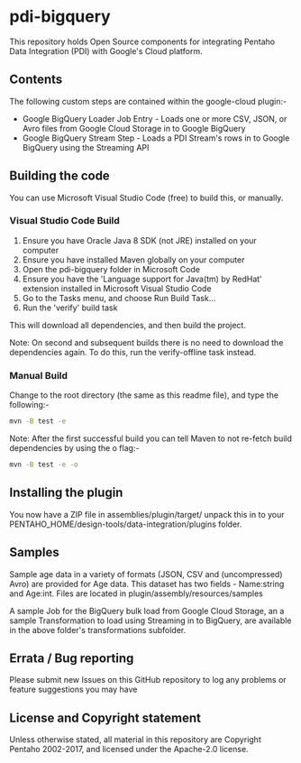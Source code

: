 # pdi-bigquery

This repository holds Open Source components for integrating Pentaho Data Integration (PDI) with Google's Cloud platform.

## Contents

The following custom steps are contained within the google-cloud plugin:-

- Google BigQuery Loader Job Entry - Loads one or more CSV, JSON, or Avro files from Google Cloud Storage in to Google BigQuery
- Google BigQuery Stream Step - Loads a PDI Stream's rows in to Google BigQuery using the Streaming API

## Building the code

You can use Microsoft Visual Studio Code (free) to build this, or manually.

### Visual Studio Code Build

1. Ensure you have Oracle Java 8 SDK (not JRE) installed on your computer
1. Ensure you have installed Maven globally on your computer
1. Open the pdi-bigquery folder in Microsoft Code
1. Ensure you have the 'Language support for Java(tm) by RedHat' extension installed in Microsoft Visual Studio Code
1. Go to the Tasks menu, and choose Run Build Task...
1. Run the 'verify' build task

This will download all dependencies, and then build the project.

Note: On second and subsequent builds there is no need to download the dependencies again. To do this, run the verify-offline task instead.

### Manual Build

Change to the root directory (the same as this readme file), and type the following:-

```sh
mvn -B test -e
```

Note: After the first successful build you can tell Maven to not re-fetch build dependencies by using the o flag:-

```sh
mvn -B test -e -o
```

## Installing the plugin

You now have a ZIP file in assemblies/plugin/target/ unpack this in to your PENTAHO_HOME/design-tools/data-integration/plugins folder.

## Samples

Sample age data in a variety of formats (JSON, CSV and (uncompressed) Avro) are provided for Age data. This dataset has two fields - Name:string and Age:int. Files are located in plugin/assembly/resources/samples

A sample Job for the BigQuery bulk load from Google Cloud Storage, an a sample Transformation to load using Streaming in to BigQuery, are available in the above folder's transformations subfolder.

## Errata / Bug reporting

Please submit new Issues on this GitHub repository to log any problems or feature suggestions you may have

## License and Copyright statement

Unless otherwise stated, all material in this repository are Copyright Pentaho 2002-2017, and licensed under the Apache-2.0 license.